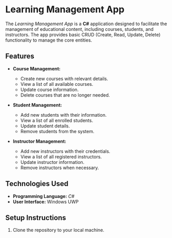 # Learning Management App

The *Learning Management App* is a **C#** application designed to facilitate the management of educational content, including courses, students, and instructors. The app provides basic CRUD (Create, Read, Update, Delete) functionality to manage the core entities.

## Features

- **Course Management:**
  - Create new courses with relevant details.
  - View a list of all available courses.
  - Update course information.
  - Delete courses that are no longer needed.

- **Student Management:**
  - Add new students with their information.
  - View a list of all enrolled students.
  - Update student details.
  - Remove students from the system.

- **Instructor Management:**
  - Add new instructors with their credentials.
  - View a list of all registered instructors.
  - Update instructor information.
  - Remove instructors when necessary.

## Technologies Used

- **Programming Language:** *C#*
- **User Interface:** Windows UWP

## Setup Instructions

1. Clone the repository to your local machine.
